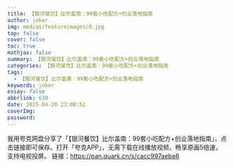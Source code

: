 ```yaml
---
title: 【银河餐饮】比尔盖南：99套小吃配方+创业落地指南
author: joker
img: medias/featureimages/0.jpg
top: false
cover: false
toc: true
mathjax: false
summary: 【银河餐饮】比尔盖南：99套小吃配方+创业落地指南
categories: 【银河餐饮】比尔盖南：99套小吃配方+创业落地指南
tags:
  - 【银河餐饮】比尔盖南：99套小吃配方+创业落地指南
keywords: joker
essay: false
abbrlink: 630
date: 2025-04-20 23:08:52
coverImg:
password:
---
```


我用夸克网盘分享了「【银河餐饮】比尔盖南：99套小吃配方+创业落地指南」，点击链接即可保存。打开「夸克APP」，无需下载在线播放视频，畅享原画5倍速，支持电视投屏。
链接：https://pan.quark.cn/s/cacc997aeba6
